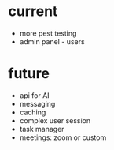 # current 

- more pest testing
- admin panel - users

# future

- api for AI
- messaging
- caching
- complex user session
- task manager
- meetings: zoom or custom
